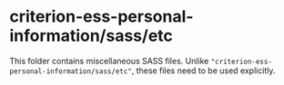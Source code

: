 # criterion-ess-personal-information/sass/etc

This folder contains miscellaneous SASS files. Unlike `"criterion-ess-personal-information/sass/etc"`, these files
need to be used explicitly.
